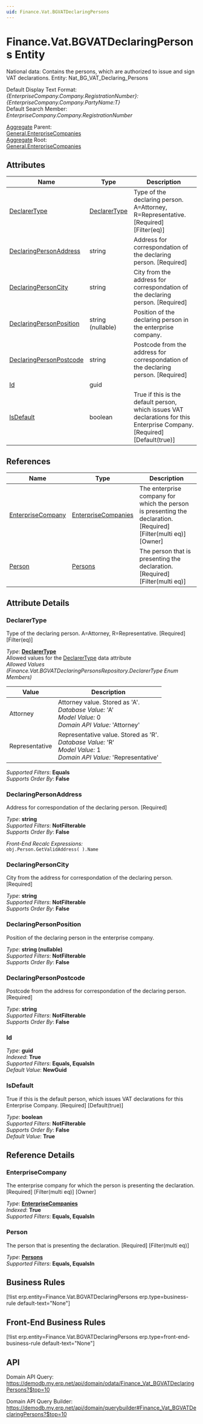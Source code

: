 ```yaml
---
uid: Finance.Vat.BGVATDeclaringPersons
---
```

# Finance.Vat.BGVATDeclaringPersons Entity

National data: Contains the persons, which are authorized to issue and sign VAT declarations. Entity: Nat_BG_VAT_Declaring_Persons

Default Display Text Format:  
_{EnterpriseCompany.Company.RegistrationNumber}: {EnterpriseCompany.Company.PartyName:T}_  
Default Search Member:  
_EnterpriseCompany.Company.RegistrationNumber_  

[Aggregate](xref:aggregates) Parent:  
[General.EnterpriseCompanies](General.EnterpriseCompanies.md)  
[Aggregate](xref:aggregates) Root:  
[General.EnterpriseCompanies](General.EnterpriseCompanies.md)  

## Attributes

| Name | Type | Description |
| ---- | ---- | --- |
| [DeclarerType](Finance.Vat.BGVATDeclaringPersons.md#declarertype) | [DeclarerType](Finance.Vat.BGVATDeclaringPersons.md#declarertype) | Type of the declaring person. A=Attorney, R=Representative. [Required] [Filter(eq)] 
| [DeclaringPersonAddress](Finance.Vat.BGVATDeclaringPersons.md#declaringpersonaddress) | string | Address for correspondation of the declaring person. [Required] 
| [DeclaringPersonCity](Finance.Vat.BGVATDeclaringPersons.md#declaringpersoncity) | string | City from the address for correspondation of the declaring person. [Required] 
| [DeclaringPersonPosition](Finance.Vat.BGVATDeclaringPersons.md#declaringpersonposition) | string (nullable) | Position of the declaring person in the enterprise company. 
| [DeclaringPersonPostcode](Finance.Vat.BGVATDeclaringPersons.md#declaringpersonpostcode) | string | Postcode from the address for correspondation of the declaring person. [Required] 
| [Id](Finance.Vat.BGVATDeclaringPersons.md#id) | guid |  
| [IsDefault](Finance.Vat.BGVATDeclaringPersons.md#isdefault) | boolean | True if this is the default person, which issues VAT declarations for this Enterprise Company. [Required] [Default(true)] 

## References

| Name | Type | Description |
| ---- | ---- | --- |
| [EnterpriseCompany](Finance.Vat.BGVATDeclaringPersons.md#enterprisecompany) | [EnterpriseCompanies](General.EnterpriseCompanies.md) | The enterprise company for which the person is presenting the declaration. [Required] [Filter(multi eq)] [Owner] |
| [Person](Finance.Vat.BGVATDeclaringPersons.md#person) | [Persons](General.Contacts.Persons.md) | The person that is presenting the declaration. [Required] [Filter(multi eq)] |


## Attribute Details

### DeclarerType

Type of the declaring person. A=Attorney, R=Representative. [Required] [Filter(eq)]

_Type_: **[DeclarerType](Finance.Vat.BGVATDeclaringPersons.md#declarertype)**  
Allowed values for the [DeclarerType](Finance.Vat.BGVATDeclaringPersons.md#declarertype) data attribute  
_Allowed Values (Finance.Vat.BGVATDeclaringPersonsRepository.DeclarerType Enum Members)_  

| Value | Description |
| ---- | --- |
| Attorney | Attorney value. Stored as 'A'. <br /> _Database Value:_ 'A' <br /> _Model Value:_ 0 <br /> _Domain API Value:_ 'Attorney' |
| Representative | Representative value. Stored as 'R'. <br /> _Database Value:_ 'R' <br /> _Model Value:_ 1 <br /> _Domain API Value:_ 'Representative' |

_Supported Filters_: **Equals**  
_Supports Order By_: **False**  

### DeclaringPersonAddress

Address for correspondation of the declaring person. [Required]

_Type_: **string**  
_Supported Filters_: **NotFilterable**  
_Supports Order By_: **False**  

_Front-End Recalc Expressions:_  
`obj.Person.GetValidAddress( ).Name`
### DeclaringPersonCity

City from the address for correspondation of the declaring person. [Required]

_Type_: **string**  
_Supported Filters_: **NotFilterable**  
_Supports Order By_: **False**  

### DeclaringPersonPosition

Position of the declaring person in the enterprise company.

_Type_: **string (nullable)**  
_Supported Filters_: **NotFilterable**  
_Supports Order By_: **False**  

### DeclaringPersonPostcode

Postcode from the address for correspondation of the declaring person. [Required]

_Type_: **string**  
_Supported Filters_: **NotFilterable**  
_Supports Order By_: **False**  

### Id

_Type_: **guid**  
_Indexed_: **True**  
_Supported Filters_: **Equals, EqualsIn**  
_Default Value_: **NewGuid**  

### IsDefault

True if this is the default person, which issues VAT declarations for this Enterprise Company. [Required] [Default(true)]

_Type_: **boolean**  
_Supported Filters_: **NotFilterable**  
_Supports Order By_: **False**  
_Default Value_: **True**  


## Reference Details

### EnterpriseCompany

The enterprise company for which the person is presenting the declaration. [Required] [Filter(multi eq)] [Owner]

_Type_: **[EnterpriseCompanies](General.EnterpriseCompanies.md)**  
_Indexed_: **True**  
_Supported Filters_: **Equals, EqualsIn**  

### Person

The person that is presenting the declaration. [Required] [Filter(multi eq)]

_Type_: **[Persons](General.Contacts.Persons.md)**  
_Supported Filters_: **Equals, EqualsIn**  



## Business Rules

[!list erp.entity=Finance.Vat.BGVATDeclaringPersons erp.type=business-rule default-text="None"]

## Front-End Business Rules

[!list erp.entity=Finance.Vat.BGVATDeclaringPersons erp.type=front-end-business-rule default-text="None"]

## API

Domain API Query:
<https://demodb.my.erp.net/api/domain/odata/Finance_Vat_BGVATDeclaringPersons?$top=10>

Domain API Query Builder:
<https://demodb.my.erp.net/api/domain/querybuilder#Finance_Vat_BGVATDeclaringPersons?$top=10>

